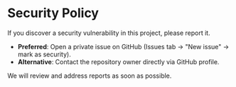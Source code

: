 # Security Policy

If you discover a security vulnerability in this project, please report it.

- **Preferred**: Open a private issue on GitHub (Issues tab → "New issue" → mark as security).
- **Alternative**: Contact the repository owner directly via GitHub profile.

We will review and address reports as soon as possible.
